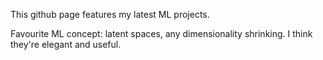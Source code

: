This github page features my latest ML projects.

Favourite ML concept: latent spaces, any dimensionality shrinking. I think they're elegant and useful.
